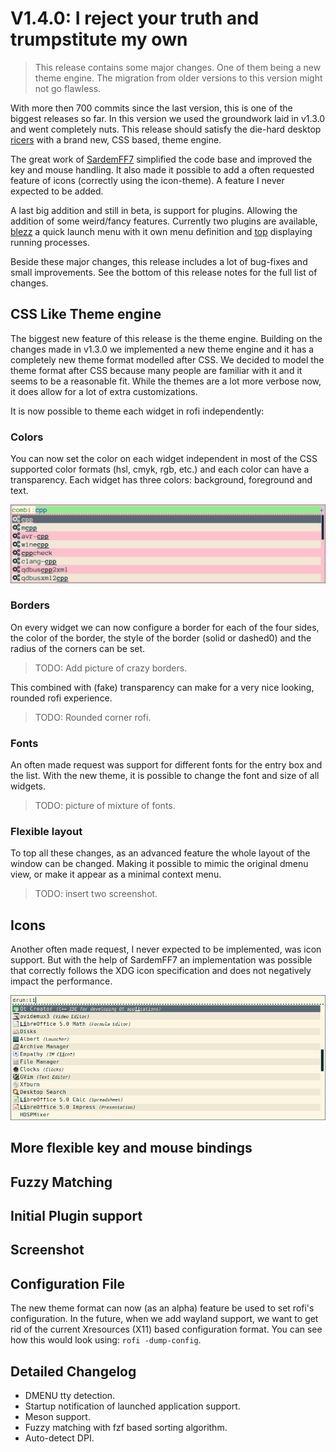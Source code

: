 # V1.4.0: I reject your truth and trumpstitute my own

> This release contains some major changes. One of them being a new theme engine. The migration from older versions
> to this version might not go flawless.

With more then 700 commits since the last version, this is one of the biggest releases so far.
In this version we used the groundwork laid in v1.3.0 and went completely nuts. This release should satisfy the die-hard
desktop [ricers](https://www.reddit.com/r/unixporn/) with a brand new, CSS based, theme engine.

The great work of [SardemFF7](https://github.com/SardemFF7/) simplified the code base and improved the key and mouse
handling. It also made it possible to add a often requested feature of icons (correctly using the icon-theme). A feature
I never expected to be added.

A last big addition and still in beta, is support for plugins. Allowing the addition of some weird/fancy features.
Currently two plugins are available, [blezz](https://gitcrate.org/qtools/rofi-blezz) a quick launch menu with it own
menu definition and [top](https://gitcrate.org/qtools/rofi-top/) displaying running processes.

Beside these major changes, this release includes a lot of bug-fixes and small improvements. See the bottom of this
release notes for the full list of changes.


## CSS Like Theme engine

The biggest new feature of this release is the theme engine. Building on the changes made in v1.3.0 we implemented a new
theme engine and it has a completely new theme format modelled after CSS. We decided to model the theme format after
CSS because many people are familiar with it and it seems to be a reasonable fit. While the themes are a lot more
verbose now, it does allow for a lot of extra customizations.

It is now possible to theme each widget in rofi independently:

### Colors

You can now set the color on each widget independent in most of the CSS supported color formats (hsl, cmyk, rgb, etc.)
and each color can have a transparency. Each widget has three colors: background, foreground and text.

![rainbox](rofi-rainbow.png)

### Borders

On every widget we can now configure a border for each of the four sides, the color of the border, the style of the
border (solid or dashed0) and the radius of the corners can be set.

> TODO: Add picture of crazy borders.

This combined with (fake) transparency can make for a very nice looking, rounded rofi experience.

> TODO: Rounded corner rofi.

### Fonts

An often made request was support for different fonts for the entry box and the list. With the new theme, it is possible
to change the font and size of all widgets.

> TODO: picture of mixture of fonts.

### Flexible layout

To top all these changes, as an advanced feature the whole layout of the window can be changed. Making it possible to
mimic the original dmenu view, or make it appear as a minimal context menu.

> TODO: insert two screenshot.

## Icons

Another often made request, I never expected to be implemented, was icon support. But with the help of SardemFF7 an
implementation was possible that correctly follows the XDG icon specification and does not negatively impact the
performance.


![icons](rofi-icons.png)


## More flexible key and mouse bindings

## Fuzzy Matching

## Initial Plugin support

## Screenshot

## Configuration File

The new theme format can now (as an alpha) feature be used to set rofi's configuration. In the future, when we add
wayland support, we want to get rid of the current Xresources (X11) based configuration format.
You can see how this would look using: `rofi -dump-config`.

## Detailed Changelog


* DMENU tty detection.
* Startup notification of launched application support.
* Meson support.
* Fuzzy matching with fzf based sorting algorithm.
* Auto-detect DPI.
